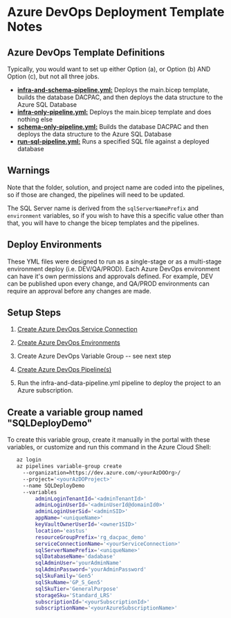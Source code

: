 # Azure DevOps Deployment Template Notes

## Azure DevOps Template Definitions

Typically, you would want to set up either Option (a), or Option (b) AND Option (c), but not all three jobs.

- [**infra-and-schema-pipeline.yml:**](infra-and-schema-pipeline.yml) Deploys the main.bicep template, builds the database DACPAC, and then deploys the data structure to the Azure SQL Database
- [**infra-only-pipeline.yml:**](infra-only-pipeline.yml) Deploys the main.bicep template and does nothing else
- [**schema-only-pipeline.yml:**](schema-only-pipeline.yml) Builds the database DACPAC and then deploys the data structure to the Azure SQL Database
- [**run-sql-pipeline.yml:**](run-sql-pipeline.yml) Runs a specified SQL file against a deployed database

## Warnings

Note that the folder, solution, and project name are coded into the pipelines, so if those are changed, the pipelines will need to be updated.

The SQL Server name is derived from the `sqlServerNamePrefix` and `environment` variables, so if you wish to have this a specific value other than that, you will have to change the bicep templates and the pipelines.

## Deploy Environments

These YML files were designed to run as a single-stage or as a multi-stage environment deploy (i.e. DEV/QA/PROD). Each Azure DevOps environment can have it's own permissions and approvals defined. For example, DEV can be published upon every change, and QA/PROD environments can require an approval before any changes are made.

## Setup Steps

1. [Create Azure DevOps Service Connection](https://docs.luppes.com/CreateServiceConnections/)

1. [Create Azure DevOps Environments](https://docs.luppes.com/CreateDevOpsEnvironments/)

1. Create Azure DevOps Variable Group -- see next step

1. [Create Azure DevOps Pipeline(s)](https://docs.luppes.com/CreateNewPipeline/)

1. Run the infra-and-data-pipeline.yml pipeline to deploy the project to an Azure subscription.

## Create a variable group named "SQLDeployDemo"

To create this variable group, create it manually in the portal with these variables, or customize and run this command in the Azure Cloud Shell:

``` bash
   az login
   az pipelines variable-group create 
     --organization=https://dev.azure.com/<yourAzDOOrg>/ 
     --project='<yourAzDOProject>' 
     --name SQLDeployDemo
     --variables 
         adminLoginTenantId='<adminTenantId>'
         adminLoginUserId='<adminUserId@domainId0>'
         adminLoginUserSid='<adminSID>'
         appName='<uniqueName>' 
         keyVaultOwnerUserId='<owner1SID>'
         location='eastus' 
         resourceGroupPrefix='rg_dacpac_demo'
         serviceConnectionName='<yourServiceConnection>' 
         sqlServerNamePrefix='<uniqueName>'
         sqlDatabaseName='dadabase'
         sqlAdminUser='yourAdminName'
         sqlAdminPassword='yourAdminPassword'
         sqlSkuFamily='Gen5'
         sqlSkuName='GP_S_Gen5'
         sqlSkuTier='GeneralPurpose'
         storageSku='Standard_LRS'
         subscriptionId='<yourSubscriptionId>' 
         subscriptionName='<yourAzureSubscriptionName>' 
```
